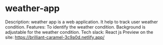 # weather-app

Description: weather app is a web application. It help to track user weather condition.
Features: To identify the weather condition. Background is adjustable for the weather condition.
Tech slack: React js
Preview on the site: https://brilliant-caramel-3c9a0d.netlify.app/
